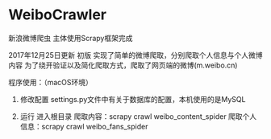 # WeiboCrawler
新浪微博爬虫
主体使用Scrapy框架完成

2017年12月25日更新
初版
实现了简单的微博爬取，分别爬取个人信息与个人微博内容
为了绕开验证以及简化爬取方式，爬取了网页端的微博(m.weibo.cn)

程序使用：（macOS环境）
1. 修改配置
settings.py文件中有关于数据库的配置，本机使用的是MySQL

2. 运行
进入根目录
爬取内容：scrapy crawl weibo_content_spider
爬取个人信息：scrapy crawl weibo_fans_spider

